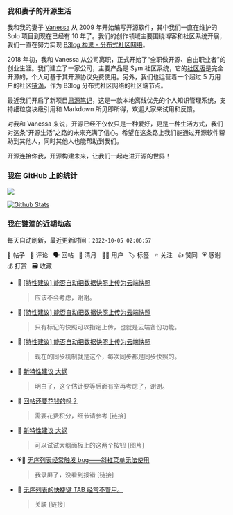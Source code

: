 ### 我和妻子的开源生活

我和我的妻子 [Vanessa](https://github.com/Vanessa219) 从 2009 年开始编写开源软件，其中我们一直在维护的 Solo 项目到现在已经有 10 年了。我们的创作领域主要围绕博客和社区系统开展，我们一直在努力实现 [B3log 构思 - 分布式社区网络](https://ld246.com/article/1546941897596)。

2018 年初，我和 Vanessa 从公司离职，正式开始了“全职做开源、自由职业者”的创业生涯。我们建立了一家公司，主要产品是 Sym 社区系统，它的[社区版](https://github.com/88250/symphony)是完全开源的，个人可基于其开源协议免费使用。另外，我们也运营着一个超过 5 万用户的社区[链滴](https://ld246.com)，作为 B3log 分布式社区网络的社区端节点。

最近我们开启了新项目[思源笔记](https://github.com/siyuan-note/siyuan)，这是一款本地离线优先的个人知识管理系统，支持细粒度块级引用和 Markdown 所见即所得，欢迎大家来试用和反馈。

对我和 Vanessa 来说，开源已经不仅仅只是一种爱好，更是一种生活方式，我们对这条“开源生活”之路的未来充满了信心。希望在这条路上我们能通过开源软件帮助到其他人，同时其他人也能帮助到我们。

开源连接你我，开源构建未来，让我们一起走进开源的世界！

### 我在 GitHub 上的统计

<a title="Hits" target="_blank" href="https://github.com/88250/88250"><img src="https://hits.b3log.org/88250/88250.svg"></a>

[![Github Stats](https://github-readme-stats.vercel.app/api?username=88250&theme=tokyonight&show_icons=true)](https://github.com/88250)

<!--events start -->

### 我在链滴的近期动态

每天自动刷新，最近更新时间：`2022-10-05 02:06:57`

📝 帖子 &nbsp; 💬 评论 &nbsp; 🗣 回帖 &nbsp; 🌙 清月 &nbsp; 👨‍💻 用户 &nbsp; 🏷️ 标签 &nbsp; ⭐️ 关注 &nbsp; 👍 赞同 &nbsp; 💗 感谢 &nbsp; 💰 打赏 &nbsp; 🗃 收藏

* 💬 [[特性建议] 能否自动把数据快照上传为云端快照](https://ld246.com/article/1664892610620/comment/1664898607299#comments)

  > 应该不会考虑，谢谢。
* 💬 [[特性建议] 能否自动把数据快照上传为云端快照](https://ld246.com/article/1664892610620/comment/1664896510910#comments)

  > 只有标记的快照可以指定上传，也就是云端备份功能。
* 💬 [[特性建议] 能否自动把数据快照上传为云端快照](https://ld246.com/article/1664892610620/comment/1664893474657#comments)

  > 现在的同步机制就是这个，每次同步都是同步快照的。
* 💬 [新特性建议 大纲](https://ld246.com/article/1664872517678/comment/1664884055354#comments)

  > 明白了，这个估计要等后面有空再考虑了，谢谢。
* 💬 [回帖还要花钱的吗？](https://ld246.com/article/1664870714097/comment/1664876667452#comments)

  > 需要花费积分，细节请参考 [链接]
* 💬 [新特性建议 大纲](https://ld246.com/article/1664872517678/comment/1664876587437#comments)

  > 可以试试大纲面板上的这两个按钮 [图片]
* 💗💬 [无序列表经常触发 bug——斜杠菜单无法使用](https://ld246.com/article/1664803491031/comment/1664875769387#comments)

  > 我录屏了，没看到报错 [链接]
* 💬 [无序列表的快捷键 TAB 经常不管用。](https://ld246.com/article/1664874217876/comment/1664875138512#comments)

  > 关联 [链接]


<!--events end -->
